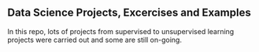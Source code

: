 ## Data Science Projects, Excercises and Examples
In this repo, lots of projects from supervised to unsupervised learning projects were carried out and some are still on-going.
